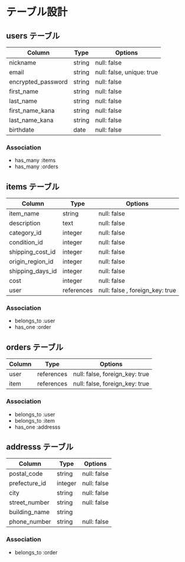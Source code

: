 # テーブル設計

## users テーブル

| Column                    | Type   | Options                  |
| ------------------------- | ------ | ------------------------ |
| nickname                  | string | null: false              |
| email                     | string | null: false, unique: true|
| encrypted_password        | string | null: false              |
| first_name                | string | null: false              |
| last_name                 | string | null: false              |
| first_name_kana           | string | null: false              |
| last_name_kana            | string | null: false              |
| birthdate                 | date   | null: false              |

### Association

- has_many :items
- has_many :orders


## items テーブル

| Column                    | Type       | Options                        |
| ------------------------- | ---------- | ------------------------------ |
| item_name                 | string     | null: false                    |  
| description               | text       | null: false                    |
| category_id               | integer    | null: false                    |
| condition_id              | integer    | null: false                    |
| shipping_cost_id          | integer    | null: false                    |
| origin_region_id          | integer    | null: false                    |
| shipping_days_id          | integer    | null: false                    |
| cost                      | integer    | null: false                    |
| user                      | references | null: false , foreign_key: true|

### Association

- belongs_to :user
- has_one :order


## orders テーブル

| Column                    | Type       | Options                       |
| ------------------------- | ---------- | ----------------------------- |
| user                      | references | null: false, foreign_key: true|
| item                      | references | null: false, foreign_key: true|

### Association

- belongs_to :user
- belongs_to :item
- has_one :addresss

## addresss テーブル

| Column                    | Type       | Options                       |
| ------------------------- | ---------- | ----------------------------- |
| postal_code               | string     | null: false                   |
| prefecture_id             | integer    | null: false                   |
| city                      | string     | null: false                   |
| street_number             | string     | null: false                   |
| building_name             | string     |                               |
| phone_number              | string     | null: false                   |

### Association

- belongs_to :order

